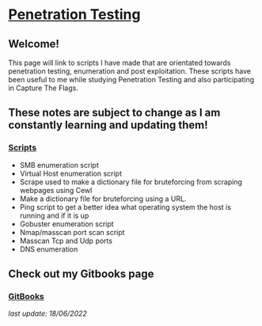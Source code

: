 # [Penetration Testing](https://h1dz.github.io/Pen-Testing/)  


## **Welcome!**
 

This page will link to scripts I have made that are orientated towards penetration testing, enumeration and post exploitation. These scripts have been useful to me while studying Penetration Testing and also participating in Capture The Flags. 

## These notes are subject to change as I am constantly learning and updating them!              

### [Scripts](https://github.com/h1dz/Pen-Testing/tree/Scripts) 
- SMB enumeration script
- Virtual Host enumeration script 
- Scrape used to make a dictionary file for bruteforcing from scraping webpages using Cewl
- Make a dictionary file for bruteforcing using a URL.
- Ping script to get a better idea what operating system the host is running and if it is up
- Gobuster enumeration script  
- Nmap/masscan port scan script 
- Masscan Tcp and Udp ports
- DNS enumeration

## Check out my Gitbooks page
### [GitBooks](https://h1dz.gitbook.io/pen-testing/)  
  
    
   
_last update: 18/06/2022_
